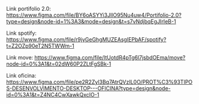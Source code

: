 Link portifolio 2.0: https://www.figma.com/file/BY6oASYYi3JlIO95Nu4uw4/Portifolio-2.0?type=design&node-id=1%3A3&mode=design&t=s7vNdjbqEgJIrIeB-1

Link spotify: https://www.figma.com/file/r9jyGeGhgMUZEAsgIEPbAF/spotify?t=Z2OZp90eT2N5TWWm-1

Link move: https://www.figma.com/file/ltUotdR4pTg6l7jsbdOEma/move?node-id=0%3A1&t=02dW60P2ZLtFgSBk-1

Link oficina: https://www.figma.com/file/pe2R2Zyl3Bq7AtrQVzIL0O/PROT%C3%93TIPOS-DESENVOLVIMENTO-DESKTOP---OFICINA?type=design&node-id=0%3A1&t=Z4NC4CwXawkQxcIO-1
